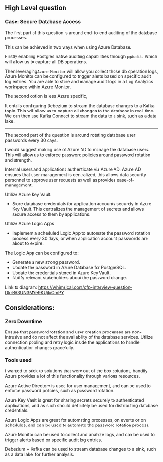 ## High Level question

### Case: Secure Database Access

The first part of this question is around end-to-end auditing of the database processes. 

This can be achieved in two ways when using Azure Database. 

Firstly enabling Postgres native auditing capabilities through `pgAudit`. Which will allow us to capture all DB operations.

Then leveraging`Azure Monitor` will allow you collect those db operation logs, Azure Monitor can be configured to trigger alerts based on specific audit log entries.
You are able to store and manage audit logs in a Log Analytics workspace within Azure Monitor.


The second option is less Azure specific,

It entails configuring Debezium to stream the database changes to a Kafka topic.
This will allow us to capture all changes to the database in real-time.
We can then use Kafka Connect to stream the data to a sink, such as a data lake.

---

The second part of the question is around rotating database user passwords every 30 days.

I would suggest making use of Azure AD to manage the database users. This will allow us to enforce password policies around password rotation and strength.

Internal users and applications authenticate via Azure AD. Azure AD ensures that user management is centralized, this allows data security personnel to approve user requests as well as provides ease-of-management.  

Utilize Azure Key Vault.
 - Store database credentials for application accounts securely in Azure Key Vault. This centralizes the management of secrets and allows secure access to them by applications.

Utilize Azure Logic Apps
 - Implement a scheduled Logic App to automate the password rotation process every 30 days, or when application account passwords are about to expire.

The Logic App can be configured to:
- Generate a new strong password.
- Update the password in Azure Database for PostgreSQL.
- Update the credentials stored in Azure Key Vault.
- Notify relevant stakeholders about the password change.


Link to diagram: https://whimsical.com/cfp-interview-question-DkrB63UN3MYe9KUjtxCmPY

## Considerations:

### Zero Downtime

Ensure that password rotation and user creation processes are non-intrusive and do not affect the availability of the database services.
Utilize connection pooling and retry logic inside the applications to handle authentication changes gracefully.

### Tools used
I wanted to stick to solutions that were out of the box solutions, handily Azure provides a lot of this functionality through various resources.

Azure Active Directory is used for user management, and can be used to enforce password policies, such as password rotation.

Azure Key Vault is great for sharing secrets securely to authenticated applications, and as such should definitely be used for distributing database credentials.

Azure Logic Apps are great for automating processes, on events or on schedules, and can be used to automate the password rotation process.

Azure Monitor can be used to collect and analyze logs, and can be used to trigger alerts based on specific audit log entries.

Debezium + Kafka can be used to stream database changes to a sink, such as a data lake, for further analysis.

